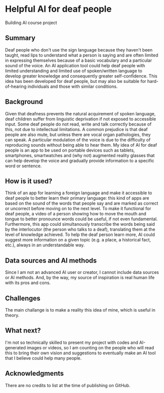 # Helpful AI for deaf people

Building AI course project 

## Summary

Deaf people who don't use the sign language because they haven't been taught, read lips to understand what a person is saying and are often limited in expressing themselves because of a basic vocabulary and a particular sound of the voice. 
An AI application tool could help deaf people with limited understanding and limited use of spoken/written language to develop greater knowledge and consequently greater self-confidence.
This idea has been developed for deaf people, but may also be suitable for hard-of-hearing individuals and those with similar conditions.


## Background

Given that deafness prevents the natural acquirement of spoken language, deaf children suffer from linguistic deprivation if not exposed to accessible input.
Some deaf people do not read, write and talk correctly because of this, not due to intellectual limitations.
A common prejudice is that deaf people are also mute, but unless there are vocal organ pathologies, they can speak. 
A particular modulation of the voice is due to the difficulty of reproducing sounds without being able to hear them.
My idea of AI for deaf people is an app to be used on portable devices such as tablets, smartphones, smartwatches and (why not) augmented reality glasses that can help develop the voice and gradually provide information to a specific word or sentence.


## How is it used?

Think of an app for learning a foreign language and make it accessible to deaf people to better learn their primary language: this kind of apps are based on the sound of the words that people say and are marked as correct or uncorrect before moving on to the next level. 
To make it functional for deaf people, a video of a person showing how to move the mouth and tongue to better pronounce words could be useful, if not even fundamental.
Furthermore, this app could simultanously transcribe the words being said by the interlocutor (the person who talks to a deaf), translating them at the level of knowledge achieved.
To help the deaf person learn more, AI could suggest more information on a given topic (e.g. a place, a historical fact, etc.), always in an understandable way.


## Data sources and AI methods

Since I am not an advanced AI user or creator, I cannot include data sources or AI methods.
And, by the way, my source of inspiration is real human life with its pros and cons.


## Challenges

The main challange is to make a reality this idea of mine, which is useful in theory.


## What next?

I'm not so technically skilled to present my project with codes and AI-generated images or videos, so I am counting on the people who will read this to bring their own vision and suggestions to eventually make an AI tool that I believe could help many people.



## Acknowledgments

There are no credits to list at the time of publishing on GitHub.
